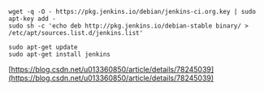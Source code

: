 ```
wget -q -O - https://pkg.jenkins.io/debian/jenkins-ci.org.key | sudo apt-key add -
sudo sh -c 'echo deb http://pkg.jenkins.io/debian-stable binary/ > /etc/apt/sources.list.d/jenkins.list'

sudo apt-get update
sudo apt-get install jenkins
```

[https://blog.csdn.net/u013360850/article/details/78245039](https://blog.csdn.net/u013360850/article/details/78245039)
